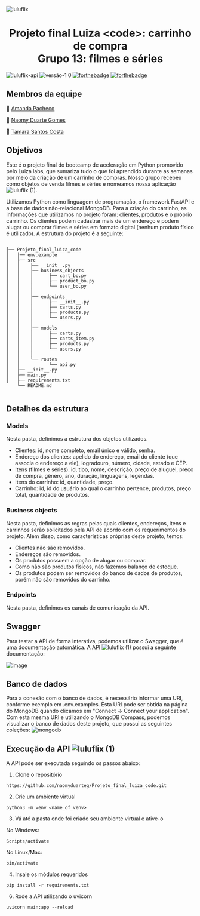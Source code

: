 ![luluflix](https://user-images.githubusercontent.com/73078250/195168917-cd8de02a-777c-4d0b-82f8-2d42a8b0d27a.png)

<h1 align='center'> Projeto final Luiza &lt;code&gt;: carrinho de compra <br> Grupo 13: filmes e séries </h1>

![luluflix-api](https://user-images.githubusercontent.com/73078250/195190270-a51615cc-37dd-4021-850e-ab44499aad35.svg)
![versão-1 0](https://user-images.githubusercontent.com/73078250/195189793-cc7802c8-3c9a-4222-939d-7154fb6fc4bf.svg)
[![forthebadge](https://forthebadge.com/images/badges/it-works-why.svg)](https://forthebadge.com)
[![forthebadge](https://forthebadge.com/images/badges/made-with-python.svg)](https://forthebadge.com)


## Membros da equipe
:star2: <a href="https://www.linkedin.com/in/amandapq/"> Amanda Pacheco</a>

:star2: <a href="https://www.linkedin.com/in/naomyduarteg/"> Naomy Duarte Gomes</a>

:star2: <a href="https://www.linkedin.com/in/tamaradscosta/">Tamara Santos Costa</a>


## Objetivos

Este é o projeto final do bootcamp de aceleração em Python promovido pelo Luiza labs, que sumariza tudo o que foi aprendido durante as semanas por meio da criação de um carrinho de compras. Nosso grupo recebeu como objetos de venda filmes e séries e nomeamos nossa aplicação ![luluflix (1)](https://user-images.githubusercontent.com/73078250/195190456-941ad59c-ca69-4e47-89d6-f7060299cba7.svg).

Utilizamos Python como linguagem de programação, o framework FastAPI e a base de dados não-relacional MongoDB. 
Para a criação do carrinho, as informações que utilizamos no projeto foram: clientes, produtos e o próprio carrinho. Os clientes podem cadastrar mais de um endereço e podem alugar ou comprar filmes e séries em formato digital (nenhum produto físico é utilizado). 
A estrutura do projeto é a seguinte:

<pre>
<code>
├── Projeto_final_luiza_code
│   │── env.example
│   ├── src
│   │    ├── __init__.py
│   │    ├── business_objects
│   │    │      ├── cart_bo.py
│   │    │      ├── product_bo.py
│   │    │      └── user_bo.py
│   │    │
│   │    ├── endpoints
│   │    │      ├── __init__.py
│   │    │      ├── carts.py
│   │    │      ├── products.py
│   │    │      └── users.py
│   │    │
│   │    ├── models
│   │    │      ├── carts.py
│   │    │      ├── carts_item.py
│   │    │      ├── products.py
│   │    │      └── users.py
│   │    │
│   │    └── routes
│   │           └── api.py
│   ├── __init__.py
│   ├── main.py
│   ├── requirements.txt
    └── README.md
 </code>
</pre>

## Detalhes da estrutura

### Models
Nesta pasta, definimos a estrutura dos objetos utilizados.
- Clientes: id, nome completo, email único e válido, senha.
- Endereço dos clientes: apelido do endereço, email do cliente (que associa o endereço a ele), logradouro, número, cidade, estado e CEP.
- Itens (filmes e séries): id, tipo, nome, descrição, preço de aluguel, preço de compra, gênero, ano, duração, linguagens, legendas.
- Itens do carrinho: id, quantidade, preço.
- Carrinho: id, id do usuário ao qual o carrinho pertence, produtos, preço total, quantidade de produtos.

### Business objects
Nesta pasta, definimos as regras pelas quais clientes, endereços, itens e carrinhos serão solicitados pela API de acordo com os requerimentos do projeto. Além disso, como características próprias deste projeto, temos:
- Clientes não são removidos.
- Endereços são removidos.
- Os produtos possuem a opção de alugar ou comprar.
- Como não são produtos físicos, não fazemos balanço de estoque.
- Os produtos podem ser removidos do banco de dados de produtos, porém não são removidos do carrinho. 


### Endpoints
Nesta pasta, definimos os canais de comunicação da API.

## Swagger
Para testar a API de forma interativa, podemos utilizar o Swagger, que é uma documentação automática. A API ![luluflix (1)](https://user-images.githubusercontent.com/73078250/195190456-941ad59c-ca69-4e47-89d6-f7060299cba7.svg) possui a seguinte documentação:

![image](https://user-images.githubusercontent.com/73078250/195345570-bb539dd8-9136-458a-8240-3703f21511be.png)

## Banco de dados
Para a conexão com o banco de dados, é necessário informar uma URI, conforme exemplo em .env.examples. Esta URI pode ser obtida na página do MongoDB quando clicamos em "Connect -> Connect your application". Com esta mesma URI e utilizando o MongoDB Compass, podemos visualizar o banco de dados deste projeto, que possui as seguintes coleções:
![mongodb](https://user-images.githubusercontent.com/73078250/195186801-d12a0243-c25d-4c97-adde-09fe30ea2198.png)

## Execução da API ![luluflix (1)](https://user-images.githubusercontent.com/73078250/195190456-941ad59c-ca69-4e47-89d6-f7060299cba7.svg)
A API pode ser executada seguindo os passos abaixo:
1. Clone o repositório

```
https://github.com/naomyduarteg/Projeto_final_luiza_code.git
```
2. Crie um ambiente virtual

```
python3 -m venv <name_of_venv>
```
3. Vá até a pasta onde foi criado seu ambiente virtual e ative-o

No Windows:
```
Scripts/activate
```
No Linux/Mac:
```
bin/activate
```
4. Insale os módulos requeridos

```
pip install -r requirements.txt
```

6. Rode a API utilizando o uvicorn

```
uvicorn main:app --reload
```
